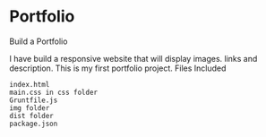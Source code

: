 # Portfolio
Build a Portfolio

I have build a responsive website that will display images. links and description. This is my first portfolio project.
Files Included

    index.html
    main.css in css folder
    Gruntfile.js
    img folder
    dist folder
    package.json
